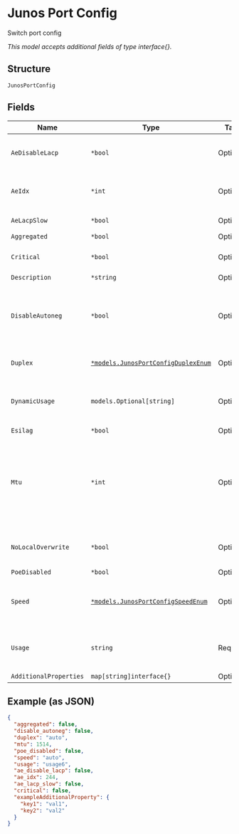 
# Junos Port Config

Switch port config

*This model accepts additional fields of type interface{}.*

## Structure

`JunosPortConfig`

## Fields

| Name | Type | Tags | Description |
|  --- | --- | --- | --- |
| `AeDisableLacp` | `*bool` | Optional | To disable LACP support for the AE interface |
| `AeIdx` | `*int` | Optional | Users could force to use the designated AE name |
| `AeLacpSlow` | `*bool` | Optional | To use fast timeout |
| `Aggregated` | `*bool` | Optional | **Default**: `false` |
| `Critical` | `*bool` | Optional | If want to generate port up/down alarm |
| `Description` | `*string` | Optional | - |
| `DisableAutoneg` | `*bool` | Optional | If `speed` and `duplex` are specified, whether to disable autonegotiation<br>**Default**: `false` |
| `Duplex` | [`*models.JunosPortConfigDuplexEnum`](../../doc/models/junos-port-config-duplex-enum.md) | Optional | enum: `auto`, `full`, `half`<br>**Default**: `"auto"` |
| `DynamicUsage` | `models.Optional[string]` | Optional | Enable dynamic usage for this port. Set to `dynamic` to enable. |
| `Esilag` | `*bool` | Optional | - |
| `Mtu` | `*int` | Optional | Media maximum transmission unit (MTU) is the largest data unit that can be forwarded without fragmentation<br>**Default**: `1514` |
| `NoLocalOverwrite` | `*bool` | Optional | Prevent helpdesk to override the port config |
| `PoeDisabled` | `*bool` | Optional | **Default**: `false` |
| `Speed` | [`*models.JunosPortConfigSpeedEnum`](../../doc/models/junos-port-config-speed-enum.md) | Optional | enum: `100m`, `10m`, `1g`, `2.5g`, `5g`, `10g`, `25g`, `40g`, `100g`,`auto`<br>**Default**: `"auto"` |
| `Usage` | `string` | Required | Port usage name. If EVPN is used, use `evpn_uplink`or `evpn_downlink` |
| `AdditionalProperties` | `map[string]interface{}` | Optional | - |

## Example (as JSON)

```json
{
  "aggregated": false,
  "disable_autoneg": false,
  "duplex": "auto",
  "mtu": 1514,
  "poe_disabled": false,
  "speed": "auto",
  "usage": "usage6",
  "ae_disable_lacp": false,
  "ae_idx": 244,
  "ae_lacp_slow": false,
  "critical": false,
  "exampleAdditionalProperty": {
    "key1": "val1",
    "key2": "val2"
  }
}
```

